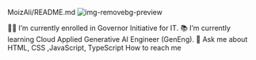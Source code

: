 MoizAli/README.md
![img-removebg-preview](https://github.com/moiz257/moiz257/assets/168088647/2cc7603c-4276-4925-b3c3-462458541d03)




👨‍🎓 I’m currently enrolled in Governor Initiative for IT.
📚 I’m currently learning Cloud Applied Generative AI Engineer (GenEng).
💬 Ask me about HTML, CSS ,JavaScript, TypeScript
How to reach me 

